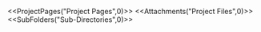 <!-- --- 
title: helper_scripts 
-->

<<ProjectPages("Project Pages",0)>> 
<<Attachments("Project Files",0)>> 
<<SubFolders("Sub-Directories",0)>>
